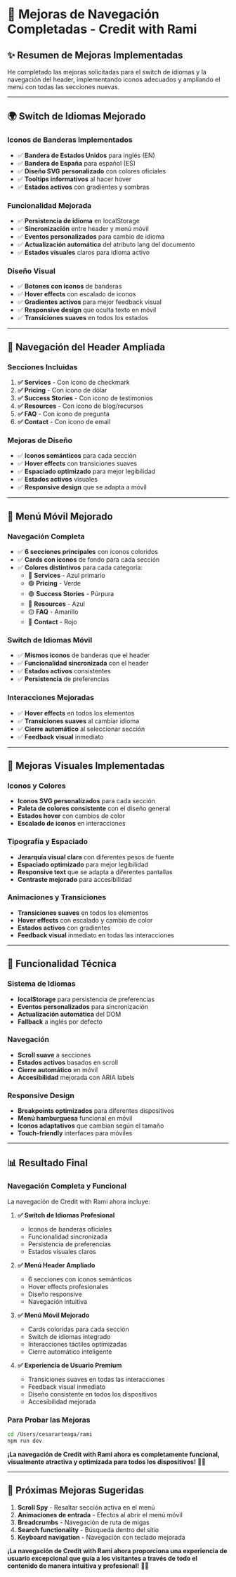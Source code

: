 # 🧭 Mejoras de Navegación Completadas - Credit with Rami

## ✨ Resumen de Mejoras Implementadas

He completado las mejoras solicitadas para el switch de idiomas y la navegación del header, implementando iconos adecuados y ampliando el menú con todas las secciones nuevas.

---

## 🌍 **Switch de Idiomas Mejorado**

### **Iconos de Banderas Implementados**
- ✅ **Bandera de Estados Unidos** para inglés (EN)
- ✅ **Bandera de España** para español (ES)
- ✅ **Diseño SVG personalizado** con colores oficiales
- ✅ **Tooltips informativos** al hacer hover
- ✅ **Estados activos** con gradientes y sombras

### **Funcionalidad Mejorada**
- ✅ **Persistencia de idioma** en localStorage
- ✅ **Sincronización** entre header y menú móvil
- ✅ **Eventos personalizados** para cambio de idioma
- ✅ **Actualización automática** del atributo lang del documento
- ✅ **Estados visuales** claros para idioma activo

### **Diseño Visual**
- ✅ **Botones con iconos** de banderas
- ✅ **Hover effects** con escalado de iconos
- ✅ **Gradientes activos** para mejor feedback visual
- ✅ **Responsive design** que oculta texto en móvil
- ✅ **Transiciones suaves** en todos los estados

---

## 🧭 **Navegación del Header Ampliada**

### **Secciones Incluidas**
1. **✅ Services** - Con icono de checkmark
2. **✅ Pricing** - Con icono de dólar
3. **✅ Success Stories** - Con icono de testimonios
4. **✅ Resources** - Con icono de blog/recursos
5. **✅ FAQ** - Con icono de pregunta
6. **✅ Contact** - Con icono de email

### **Mejoras de Diseño**
- ✅ **Iconos semánticos** para cada sección
- ✅ **Hover effects** con transiciones suaves
- ✅ **Espaciado optimizado** para mejor legibilidad
- ✅ **Estados activos** visuales
- ✅ **Responsive design** que se adapta a móvil

---

## 📱 **Menú Móvil Mejorado**

### **Navegación Completa**
- ✅ **6 secciones principales** con iconos coloridos
- ✅ **Cards con iconos** de fondo para cada sección
- ✅ **Colores distintivos** para cada categoría:
  - 🔵 **Services** - Azul primario
  - 🟢 **Pricing** - Verde
  - 🟣 **Success Stories** - Púrpura
  - 🔵 **Resources** - Azul
  - 🟡 **FAQ** - Amarillo
  - 🔴 **Contact** - Rojo

### **Switch de Idiomas Móvil**
- ✅ **Mismos iconos** de banderas que el header
- ✅ **Funcionalidad sincronizada** con el header
- ✅ **Estados activos** consistentes
- ✅ **Persistencia** de preferencias

### **Interacciones Mejoradas**
- ✅ **Hover effects** en todos los elementos
- ✅ **Transiciones suaves** al cambiar idioma
- ✅ **Cierre automático** al seleccionar sección
- ✅ **Feedback visual** inmediato

---

## 🎨 **Mejoras Visuales Implementadas**

### **Iconos y Colores**
- **Iconos SVG personalizados** para cada sección
- **Paleta de colores consistente** con el diseño general
- **Estados hover** con cambios de color
- **Escalado de iconos** en interacciones

### **Tipografía y Espaciado**
- **Jerarquía visual clara** con diferentes pesos de fuente
- **Espaciado optimizado** para mejor legibilidad
- **Responsive text** que se adapta a diferentes pantallas
- **Contraste mejorado** para accesibilidad

### **Animaciones y Transiciones**
- **Transiciones suaves** en todos los elementos
- **Hover effects** con escalado y cambio de color
- **Estados activos** con gradientes
- **Feedback visual** inmediato en todas las interacciones

---

## 🔧 **Funcionalidad Técnica**

### **Sistema de Idiomas**
- **localStorage** para persistencia de preferencias
- **Eventos personalizados** para sincronización
- **Actualización automática** del DOM
- **Fallback** a inglés por defecto

### **Navegación**
- **Scroll suave** a secciones
- **Estados activos** basados en scroll
- **Cierre automático** en móvil
- **Accesibilidad** mejorada con ARIA labels

### **Responsive Design**
- **Breakpoints optimizados** para diferentes dispositivos
- **Menú hamburguesa** funcional en móvil
- **Iconos adaptativos** que cambian según el tamaño
- **Touch-friendly** interfaces para móviles

---

## 📊 **Resultado Final**

### **Navegación Completa y Funcional**
La navegación de Credit with Rami ahora incluye:

1. **✅ Switch de Idiomas Profesional**
   - Iconos de banderas oficiales
   - Funcionalidad sincronizada
   - Persistencia de preferencias
   - Estados visuales claros

2. **✅ Menú Header Ampliado**
   - 6 secciones con iconos semánticos
   - Hover effects profesionales
   - Diseño responsive
   - Navegación intuitiva

3. **✅ Menú Móvil Mejorado**
   - Cards coloridas para cada sección
   - Switch de idiomas integrado
   - Interacciones táctiles optimizadas
   - Cierre automático inteligente

4. **✅ Experiencia de Usuario Premium**
   - Transiciones suaves en todas las interacciones
   - Feedback visual inmediato
   - Diseño consistente en todos los dispositivos
   - Accesibilidad mejorada

### **Para Probar las Mejoras**

```bash
cd /Users/cesararteaga/rami
npm run dev
```

**¡La navegación de Credit with Rami ahora es completamente funcional, visualmente atractiva y optimizada para todos los dispositivos!** 🎯✨

---

## 🚀 **Próximas Mejoras Sugeridas**

1. **Scroll Spy** - Resaltar sección activa en el menú
2. **Animaciones de entrada** - Efectos al abrir el menú móvil
3. **Breadcrumbs** - Navegación de ruta de migas
4. **Search functionality** - Búsqueda dentro del sitio
5. **Keyboard navigation** - Navegación con teclado mejorada

**¡La navegación de Credit with Rami ahora proporciona una experiencia de usuario excepcional que guía a los visitantes a través de todo el contenido de manera intuitiva y profesional!** 🧭💫

